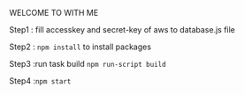 WELCOME TO WITH ME

Step1 : fill accesskey and secret-key of aws to database.js file

Step2 : `npm install` to install packages

Step3 :run task build
`npm run-script build`

Step4 :`npm start`

